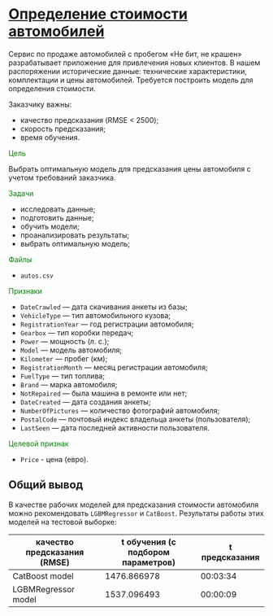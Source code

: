 # [Определение стоимости автомобилей](https://github.com/WhiteNivis/praktikum/tree/main/10-Построение%20модели%20определения%20стоимости%20автомобиля)

Сервис по продаже автомобилей с пробегом «Не бит, не крашен» разрабатывает приложение для привлечения новых клиентов. В нашем распоряжении исторические данные: технические характеристики, комплектации и цены автомобилей. Требуется построить модель для определения стоимости. 

Заказчику важны:

- качество предсказания (RMSE < 2500);
- скорость предсказания;
- время обучения.

<font color='green'>Цель</font>

Выбрать оптимальную модель для предсказания цены автомобиля с учетом требований заказчика.

<font color='green'>Задачи</font>

- исследовать данные;
- подготовить данные;
- обучить модели;
- проанализировать результаты;
- выбрать оптимальную модель;

<font color='green'>Файлы</font>

- `autos.csv`

<font color='green'>Признаки</font>

- `DateCrawled` — дата скачивания анкеты из базы;
- `VehicleType` — тип автомобильного кузова;
- `RegistrationYear` — год регистрации автомобиля;
- `Gearbox` — тип коробки передач;
- `Power` — мощность (л. с.);
- `Model` — модель автомобиля;
- `Kilometer` — пробег (км);
- `RegistrationMonth` — месяц регистрации автомобиля;
- `FuelType` — тип топлива;
- `Brand` — марка автомобиля;
- `NotRepaired` — была машина в ремонте или нет;
- `DateCreated` — дата создания анкеты;
- `NumberOfPictures` — количество фотографий автомобиля;
- `PostalCode` — почтовый индекс владельца анкеты (пользователя);
- `LastSeen` — дата последней активности пользователя.

<font color='green'>Целевой признак</font>

- `Price` - цена (евро).


## Общий вывод


В качестве рабочих моделей для предсказания стоимости автомобиля можно рекомендовать `LGBMRegressor` и `CatBoost`.
Результаты работы этих моделей на тестовой выборке:


| качество предсказания (RMSE)  | t обучения (с подбором параметров) | t предсказания |
| ------------- | ------------- | ------------- |
| CatBoost model | 1476.866978 | 00:03:34 | 00:00:00 |
| LGBMRegressor model | 1537.096493 | 00:00:09 | 00:00:00 |


